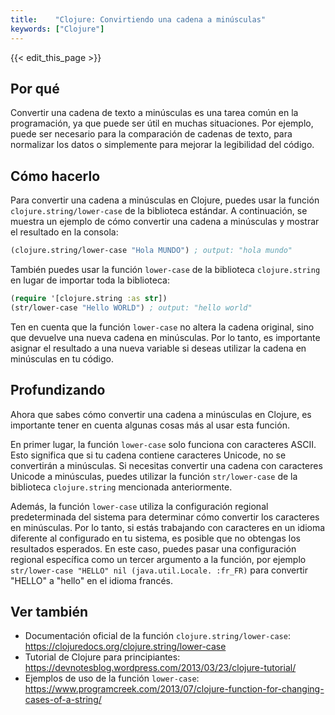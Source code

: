 ```yaml
---
title:    "Clojure: Convirtiendo una cadena a minúsculas"
keywords: ["Clojure"]
---
```


{{< edit_this_page >}}

## Por qué

Convertir una cadena de texto a minúsculas es una tarea común en la programación, ya que puede ser útil en muchas situaciones. Por ejemplo, puede ser necesario para la comparación de cadenas de texto, para normalizar los datos o simplemente para mejorar la legibilidad del código.

## Cómo hacerlo

Para convertir una cadena a minúsculas en Clojure, puedes usar la función `clojure.string/lower-case` de la biblioteca estándar. A continuación, se muestra un ejemplo de cómo convertir una cadena a minúsculas y mostrar el resultado en la consola:

```Clojure
(clojure.string/lower-case "Hola MUNDO") ; output: "hola mundo"
```

También puedes usar la función `lower-case` de la biblioteca `clojure.string` en lugar de importar toda la biblioteca:

```Clojure
(require '[clojure.string :as str])
(str/lower-case "Hello WORLD") ; output: "hello world"
```

Ten en cuenta que la función `lower-case` no altera la cadena original, sino que devuelve una nueva cadena en minúsculas. Por lo tanto, es importante asignar el resultado a una nueva variable si deseas utilizar la cadena en minúsculas en tu código.

## Profundizando

Ahora que sabes cómo convertir una cadena a minúsculas en Clojure, es importante tener en cuenta algunas cosas más al usar esta función.

En primer lugar, la función `lower-case` solo funciona con caracteres ASCII. Esto significa que si tu cadena contiene caracteres Unicode, no se convertirán a minúsculas. Si necesitas convertir una cadena con caracteres Unicode a minúsculas, puedes utilizar la función `str/lower-case` de la biblioteca `clojure.string` mencionada anteriormente.

Además, la función `lower-case` utiliza la configuración regional predeterminada del sistema para determinar cómo convertir los caracteres en minúsculas. Por lo tanto, si estás trabajando con caracteres en un idioma diferente al configurado en tu sistema, es posible que no obtengas los resultados esperados. En este caso, puedes pasar una configuración regional específica como un tercer argumento a la función, por ejemplo `str/lower-case "HELLO" nil (java.util.Locale. :fr_FR)` para convertir "HELLO" a "hello" en el idioma francés.

## Ver también

- Documentación oficial de la función `clojure.string/lower-case`: https://clojuredocs.org/clojure.string/lower-case
- Tutorial de Clojure para principiantes: https://devnotesblog.wordpress.com/2013/03/23/clojure-tutorial/
- Ejemplos de uso de la función `lower-case`: https://www.programcreek.com/2013/07/clojure-function-for-changing-cases-of-a-string/